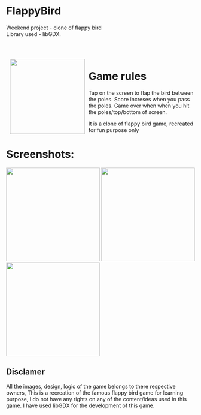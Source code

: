 # FlappyBird
Weekend project - clone of flappy bird
<br>Library used - libGDX.

<br>
<br>
<img src="/ReadmeFiles/logo.png" align="left"
width="200" hspace="10" vspace="10">

# Game rules
Tap on the screen to flap the bird between the poles.
Score increses when you pass the poles.
Game over when when you hit the poles/top/bottom of screen.

It is a clone of flappy bird game, recreated for fun purpose only

# Screenshots:
<div id="screenshot">
  <img src="/ReadmeFiles/screenshot1.png" width="250">
  <img src="/ReadmeFiles/screenshot2.png" width="250">
  <img src="/ReadmeFiles/screenshot3.png" width="250">
</div>

## Disclamer
All the images, design, logic of the game belongs to there respective owners, This is a recreation of the famous
flappy bird game for learning purpose, I do not have any rights on any of the content/ideas used in this game.
I have used libGDX for the development of this game.
